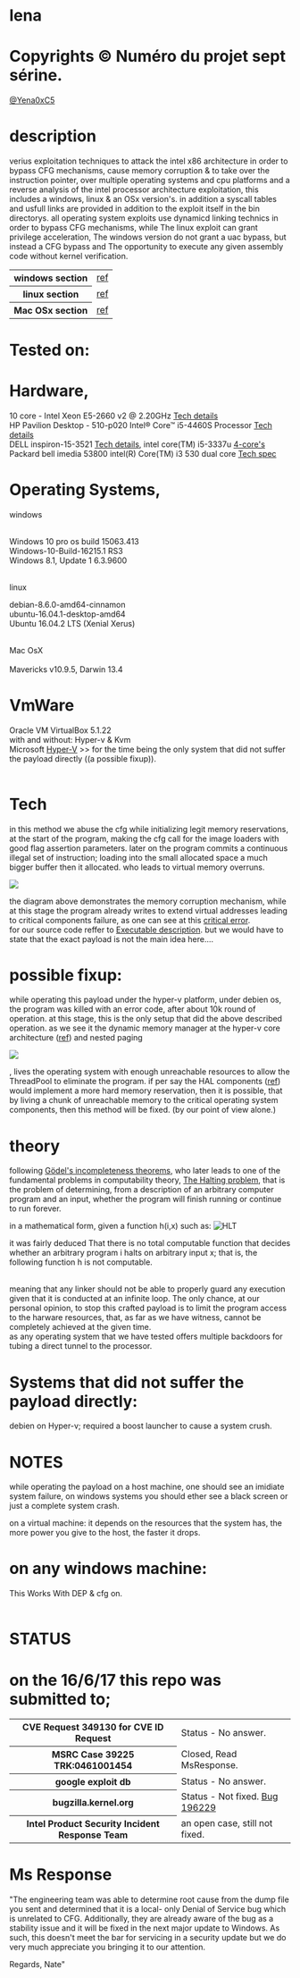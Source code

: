 # lena
# Copyrights © Numéro du projet sept sérine.
<html><a href="https://twitter.com/Yena0xC5">@Yena0xC5</a></html>

# description
verius exploitation techniques to attack the intel x86 architecture in order to bypass CFG mechanisms, cause memory corruption & to take over the instruction pointer, over multiple operating systems and cpu platforms and a reverse analysis of the intel processor architecture exploitation, this includes  a windows, linux & an OSx version's. in addition a syscall tables and usfull links are provided in addition to the exploit itself in the bin directorys. all operating system exploits use dynamicd linking technics in order to bypass CFG mechanisms, while The linux exploit can grant privilege acceleration, The windows version do not grant a uac bypass, but instead a CFG bypass and The opportunity to execute any given assembly code without kernel verification.

<table>
    <tr>
        <th>windows section</th>
	<td><a href="https://github.com/kukuriku/ByPassCfg/blob/master/ReWin/README.md">ref</a></td>
    </tr>
    <tr>
        <th>linux section</th>
        <td><a href="https://github.com/kukuriku/ByPassCfg/blob/master/ReUnix/README.md">ref</a></td>
    <tr>
        <th>Mac OSx section</th>
        <td><a href="https://github.com/kukuriku/ByPassCfg/blob/master/ReOSX/README.md">ref</a></td>
     <tr/>
</table>

# Tested on:
# Hardware,
10 core - Intel Xeon E5-2660 v2 @ 2.20GHz <html><a href="https://www.cpubenchmark.net/cpu.php?cpu=Intel+Xeon+E5-2660+v2+%40+2.20GHz">Tech details</a></html><br>
HP Pavilion Desktop - 510-p020 Intel® Core™ i5-4460S Processor <html><a href="https://ark.intel.com/products/80818/Intel-Core-i5-4460S-Processor-6M-Cache-up-to-3_40-GHz">Tech details</a></html><br>
DELL inspiron-15-3521 <html><a href="http://www.dell.com/en-us/shop/productdetails/inspiron-15-3521">Tech details</a></html>, intel core(TM) i5-3337u <html><a href="https://ark.intel.com/products/72055/Intel-Core-i5-3337U-Processor-3M-Cache-up-to-2_70-GHz">4-core's</a></html><br>
Packard bell imedia 53800 intel(R) Core(TM) i3 530 dual core <html><a href="http://ark.intel.com/products/46472/Intel-Core-i3-530-Processor-4M-Cache-2_93-GHz">Tech spec</a></html>

# Operating Systems,

windows<br><br>

Windows 10 pro os build 15063.413<br>
Windows-10-Build-16215.1 RS3<br>
Windows 8.1, Update 1	6.3.9600<br><br>

linux<br>

debian-8.6.0-amd64-cinnamon<br>
ubuntu-16.04.1-desktop-amd64<br>
Ubuntu 16.04.2 LTS (Xenial Xerus)<br><br>

Mac OsX<br><br>
Mavericks v10.9.5, Darwin 13.4<br>

# VmWare

Oracle VM VirtualBox 5.1.22<br>
with and without: Hyper-v & Kvm<br>
Microsoft <html><a href="https://github.com/kukuriku/ByPassCfg/blob/master/VmWare/HyperV/README.md">Hyper-V</a></html> >> for the time being the only system that did not suffer the payload directly ((a possible fixup)).<br><br>

# Tech

in this  method we abuse the cfg while initializing legit memory reservations, at the start of the program, making the cfg call for the image loaders with good flag assertion parameters. later on the program commits a continuous illegal set of instruction; loading into the small allocated space a much bigger buffer then it allocated. who leads to virtual memory overruns.

![](pic/strcpy_bof_diagram.png)

the diagram above demonstrates the memory corruption mechanism, while at this stage the program already writes to extend virtual addresses leading to critical components failure, as one can see at this <html><a href="https://github.com/kukuriku/ByPassCfg/blob/master/ReWin/pic/bsod.gif">critical error</a></html>.<br>
for our source code reffer to <html><a href="https://github.com/kukuriku/ByPassCfg/blob/master/ReOSX/README.md">Executable description</a></html>. but we would have to state that the exact payload is not the main idea here....

# possible fixup: 

while operating this payload under the hyper-v platform, under debien os, the program was killed with an error code, after about 10k round of operation. at this stage, this is the only setup that did the above described operation. as we see it the dynamic memory manager at the hyper-v core architecture (<html><a href="http://bit.ly/2tBrBi8">ref</a></html>) and nested paging

![](pic/protectionL.png)

, lives the operating system with enough unreachable resources to allow the ThreadPool to eliminate the program.
if per say the HAL components (<html><a href="https://msdn.microsoft.com/en-us/library/windows/hardware/ff565727(v=vs.85).aspx">ref</a></html>) would implement a more hard memory reservation, then it is possible, that by living a chunk of unreachable memory to the critical operating system components, then this method will be fixed. (by our point of view alone.)

# theory
following <html><a href="https://en.wikipedia.org/wiki/G%C3%B6del%27s_incompleteness_theorems">Gödel's incompleteness theorems</a></html>, who later leads to one of the fundamental problems in computability theory, <html><a href="https://en.wikipedia.org/wiki/Halting_problem">The Halting problem</a></html>, that is the problem of determining, from a description of an arbitrary computer program and an input, whether the program will finish running or continue to run forever.<br>

in a mathematical form, given a function h(i,x) such as:
![HLT](pic/HLT.png)

it was fairly deduced That there is no total computable function that decides whether an arbitrary program i halts on arbitrary input x; that is, the following function h is not computable. <br><br>

meaning that any linker should not be able to properly guard any execution given that it is conducted at an infinite loop. The only chance, at our personal opinion, to stop this crafted payload is to limit the program access to the harware resources, that, as far as we have witness, cannot be completely achieved at the given time.<br>
as any operating system that we have tested offers multiple backdoors for tubing a direct tunnel to the processor.

# Systems that did not suffer the payload directly:
debien on Hyper-v; required a boost launcher to cause a system crush.
 
# NOTES
  
  while operating the payload on a host machine, one should see an imidiate system failure,
  on windows systems you should ether see a black screen or just a complete system crash.
  
  on a virtual machine:
  it depends on the resources that the system has, the more power you give to the host, the faster it drops.
  
  # on any windows machine:
   This Works With DEP & cfg on.<br><br>

# STATUS
# on the 16/6/17 this repo was submitted to;
<table>
    <tr>
        <th>CVE Request 349130 for CVE ID Request</th>
        <td>Status - No answer.</td>
    </tr>
    <tr>
        <th>MSRC Case 39225 TRK:0461001454</th>
        <td>Closed, Read MsResponse.</td>
    <tr>
        <th>google exploit db</th>
        <td>Status - No answer.</td>
     <tr/>
    <tr>
        <th>bugzilla.kernel.org</th>
        <td>Status - Not fixed. <a href="https://bugzilla.kernel.org/show_bug.cgi?id=196229">Bug 196229</a></td>
	</tr>
	<tr>
	<th>Intel Product Security Incident Response Team</th>
	<td>an open case, still not fixed.</td>
</table>

# Ms Response
"The engineering team was able to determine root cause from the dump file you sent and determined that it is a local-	    only Denial of Service bug which is unrelated to CFG. Additionally, they are already aware of the bug as a stability         issue and it will be fixed in the next major update to Windows. As such, this doesn't meet the bar for servicing in         a security update but we do very much appreciate you bringing it to our attention. 

Regards,
Nate"
  
  
  
  
  
  
  
  
  

